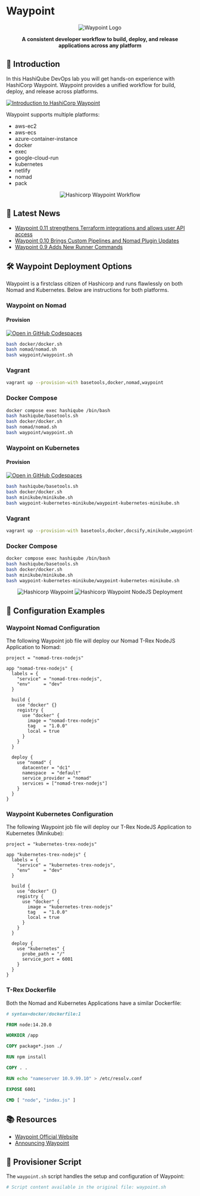 # Waypoint

<div align="center">
  <img src="images/waypoint-logo.png?raw=true" alt="Waypoint Logo">
  <p><strong>A consistent developer workflow to build, deploy, and release applications across any platform</strong></p>
</div>

## 🚀 Introduction

In this HashiQube DevOps lab you will get hands-on experience with HashiCorp Waypoint. Waypoint provides a unified workflow for build, deploy, and release across platforms.

<div class="iframe_container">
  <a href="https://www.youtube.com/watch?v=JL0Qeq4A6So">
    <img src="images/maxresdefault.jpeg" alt="Introduction to HashiCorp Waypoint">
  </a>
</div>

Waypoint supports multiple platforms:

- aws-ec2
- aws-ecs
- azure-container-instance
- docker
- exec
- google-cloud-run
- kubernetes
- netlify
- nomad
- pack

<div align="center">
  <img src="images/waypoint-workflow.png?raw=true" alt="Hashicorp Waypoint Workflow">
</div>

## 📰 Latest News

- [Waypoint 0.11 strengthens Terraform integrations and allows user API access](https://www.hashicorp.com/blog/waypoint-0-11-strengthens-terraform-integrations-and-allows-user-api-access)
- [Waypoint 0.10 Brings Custom Pipelines and Nomad Plugin Updates](https://www.hashicorp.com/blog/waypoint-0-10-brings-custom-pipelines-and-nomad-plugin-updates)
- [Waypoint 0.9 Adds New Runner Commands](https://www.hashicorp.com/blog/waypoint-0-9-adds-new-runner-commands)

## 🛠️ Waypoint Deployment Options

Waypoint is a firstclass citizen of Hashicorp and runs flawlessly on both Nomad and Kubernetes. Below are instructions for both platforms.

### Waypoint on Nomad

#### Provision

<!-- tabs:start -->

[![Open in GitHub Codespaces](https://github.com/codespaces/badge.svg)](https://codespaces.new/star3am/hashiqube?quickstart=1)

```bash
bash docker/docker.sh
bash nomad/nomad.sh
bash waypoint/waypoint.sh
```

### **Vagrant**

```bash
vagrant up --provision-with basetools,docker,nomad,waypoint
```

### **Docker Compose**

```bash
docker compose exec hashiqube /bin/bash
bash hashiqube/basetools.sh
bash docker/docker.sh
bash nomad/nomad.sh
bash waypoint/waypoint.sh
```
<!-- tabs:end -->

### Waypoint on Kubernetes

#### Provision

<!-- tabs:start -->

[![Open in GitHub Codespaces](https://github.com/codespaces/badge.svg)](https://codespaces.new/star3am/hashiqube?quickstart=1)

```bash
bash hashiqube/basetools.sh
bash docker/docker.sh
bash minikube/minikube.sh
bash waypoint-kubernetes-minikube/waypoint-kubernetes-minikube.sh
```

### **Vagrant**

```bash
vagrant up --provision-with basetools,docker,docsify,minikube,waypoint-kubernetes-minikube
```

### **Docker Compose**

```bash
docker compose exec hashiqube /bin/bash
bash hashiqube/basetools.sh
bash docker/docker.sh
bash minikube/minikube.sh
bash waypoint-kubernetes-minikube/waypoint-kubernetes-minikube.sh
```
<!-- tabs:end -->

<div align="center">
  <img src="images/waypoint.png?raw=true" alt="Hashicorp Waypoint">
  <img src="images/waypoint-nodejs-deployment.png?raw=true" alt="Hashicorp Waypoint NodeJS Deployment">
</div>

## 📄 Configuration Examples

### Waypoint Nomad Configuration

The following Waypoint job file will deploy our Nomad T-Rex NodeJS Application to Nomad:

```hcl
project = "nomad-trex-nodejs"

app "nomad-trex-nodejs" {
  labels = {
    "service" = "nomad-trex-nodejs",
    "env"     = "dev"
  }

  build {
    use "docker" {}
    registry {
      use "docker" {
        image = "nomad-trex-nodejs"
        tag   = "1.0.0"
        local = true
      }
    }
  }

  deploy {
    use "nomad" {
      datacenter = "dc1"
      namespace  = "default"
      service_provider = "nomad"
      services = ["nomad-trex-nodejs"]
    }
  }
}
```

### Waypoint Kubernetes Configuration

The following Waypoint job file will deploy our T-Rex NodeJS Application to Kubernetes (Minikube):

```hcl
project = "kubernetes-trex-nodejs"

app "kubernetes-trex-nodejs" {
  labels = {
    "service" = "kubernetes-trex-nodejs",
    "env"     = "dev"
  }

  build {
    use "docker" {}
    registry {
      use "docker" {
        image = "kubernetes-trex-nodejs"
        tag   = "1.0.0"
        local = true
      }
    }
  }

  deploy {
    use "kubernetes" {
      probe_path = "/"
      service_port = 6001
    }
  }
}
```

### T-Rex Dockerfile

Both the Nomad and Kubernetes Applications have a similar Dockerfile:

```Dockerfile
# syntax=docker/dockerfile:1

FROM node:14.20.0

WORKDIR /app

COPY package*.json ./

RUN npm install

COPY . .

RUN echo "nameserver 10.9.99.10" > /etc/resolv.conf

EXPOSE 6001

CMD [ "node", "index.js" ]
```

## 📚 Resources

- [Waypoint Official Website](https://www.waypointproject.io/)
- [Announcing Waypoint](https://www.hashicorp.com/blog/announcing-waypoint)

## 🔧 Provisioner Script

The `waypoint.sh` script handles the setup and configuration of Waypoint:

```bash
# Script content available in the original file: waypoint.sh
```
